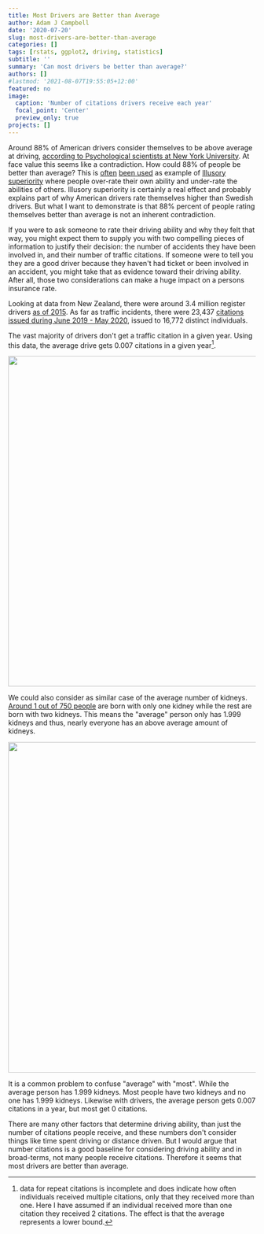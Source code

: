 ```yaml
---
title: Most Drivers are Better than Average
author: Adam J Campbell
date: '2020-07-20'
slug: most-drivers-are-better-than-average
categories: []
tags: [rstats, ggplot2, driving, statistics] 
subtitle: ''
summary: 'Can most drivers be better than average?'
authors: []
#lastmod: '2021-08-07T19:55:05+12:00'
featured: no
image:
  caption: 'Number of citations drivers receive each year'
  focal_point: 'Center'
  preview_only: true
projects: []
---
```

Around 88% of American drivers consider themselves to be above average at driving, [according to Psychological scientists at New York University](https://www.psychologicalscience.org/news/motr/when-it-comes-to-driving-most-people-think-their-skills-are-above-average.html). At face value this seems like a contradiction.  How could 88% of people be better than average? This is [often](https://www.treehugger.com/survey-finds-percent-americans-think-they-are-terrific-drivers-theyre-not-4856599) [been used](
https://www.smithlawco.com/blog/2017/december/do-most-drivers-really-think-they-are-above-aver/
) as example of [Illusory superiority](https://en.wikipedia.org/wiki/Illusory_superiority#Driving_ability) where people over-rate their own ability and under-rate the abilities of others.  Illusory superiority is certainly a real effect and probably explains part of why American drivers rate themselves higher than Swedish drivers.  But what I want to demonstrate is that 88% percent of people rating themselves better than average is not an inherent contradiction.


If you were to ask someone to rate their driving ability and why they felt that way, you might expect them to supply you with two compelling pieces of information to justify their decision: the number of accidents they have been involved in, and their number of traffic citations.  If someone were to tell you they are a good driver because they haven't had ticket or been involved in an accident, you might take that as evidence toward their driving ability.  After all, those two considerations can make a huge impact on a persons insurance rate.  

Looking at data from New Zealand, there were around 3.4 million register drivers [as of 2015](https://www.nzta.govt.nz/resources/new-zealand-driver-licence-register-dlr-statistics/). As far as traffic incidents, there were 23,437 [citations issued during June 2019 - May 2020](https://www.police.govt.nz/about-us/publications-statistics/data-and-statistics/policedatanz/), issued to 16,772 distinct individuals.  

The vast majority of drivers don't get a traffic citation in a given year.  Using this data, the average drive gets 0.007 citations in a given year[^1].

[^1]: data for repeat citations is incomplete and does indicate how often individuals received multiple citations, only that they received more than one.  Here I have assumed if an individual received more than one citation they received 2 citations.  The effect is that the average represents a lower bound.


<img src="{{< blogdown/postref >}}index_files/figure-html/unnamed-chunk-1-1.png" width="672" />

We could also consider as similar case of the average number of kidneys.  [Around 1 out of 750 people](https://kidney.org.au/uploads/resources/life-with-a-single-kidney-fact-sheet.pdf) are born with only one kidney while the rest are born with two kidneys.  This means the "average" person only has 1.999 kidneys and thus, nearly everyone has an above average amount of kidneys.

<img src="{{< blogdown/postref >}}index_files/figure-html/unnamed-chunk-2-1.png" width="672" />

It is a common problem to confuse "average" with "most".  While the average person has 1.999 kidneys.  Most people have two kidneys and no one has 1.999 kidneys.  Likewise with drivers, the average person gets 0.007 citations in a year, but most get 0 citations.  

There are many other factors that determine driving ability, than just the number of citations people receive, and these numbers don't consider things like time spent driving or distance driven.   But I would argue that number citations is a good baseline for considering driving ability and in broad-terms, not many people receive citations.  Therefore it seems that most drivers are better than average.  
